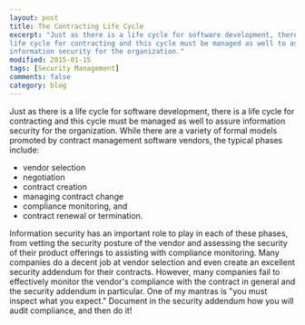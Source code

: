 ```yaml
---
layout: post
title: The Contracting Life Cycle
excerpt: "Just as there is a life cycle for software development, there is a
life cycle for contracting and this cycle must be managed as well to assure
information security for the organization."
modified: 2015-01-15
tags: [Security Management]
comments: false
category: blog
---
```


Just as there is a life cycle for software development, there is a life cycle
for contracting and this cycle must be managed as well to assure information
security for the organization.  While there are a variety of formal models
promoted by contract management software vendors, the typical phases include:

* vendor selection
* negotiation
* contract creation
* managing contract change
* compliance monitoring, and
* contract renewal or termination.

Information security has an important role to play in each of these phases,
from vetting the security posture of the vendor and assessing the security of
their product offerings to assisting with compliance monitoring.  Many
companies do a decent job at vendor selection and even create an excellent
security addendum for their contracts.  However, many companies fail to
effectively monitor the vendor's compliance with the contract in general and
the security addendum in particular.  One of my mantras is "you must inspect
what you expect."  Document in the security addendum how you will audit
compliance, and then do it!
